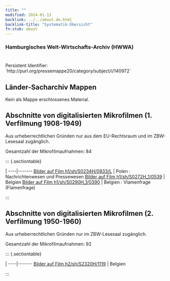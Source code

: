 ```yaml
---
title: ""
modified: 2024-01-13
backlink: ../../about.de.html
backlink-title: "Systematik-Übersicht"
fn-stub: about
---
```


### Hamburgisches Welt-Wirtschafts-Archiv (HWWA)

# 

<div class="hint">Persistent Identifier: `http://purl.org/pressemappe20/category/subject/i/140972`</div>







## Länder-Sacharchiv Mappen





Kein als Mappe erschlossenes Material.



<a id="filmsections" />

## Abschnitte von digitalisierten Mikrofilmen (1. Verfilmung 1908-1949)

<p>Aus urheberrechtlichen Gründen nur aus dem EU-Rechtsraum und im ZBW-Lesesaal zugänglich.</p>


<p>Gesamtzahl der Mikrofilmaufnahmen: 84</p>





::: {.sectiontable}

 | 
----|-------
<a class="btn" href="https://pm20.zbw.eu/film/h1/sh/S0234H/0833/L" rel="nofollow">Bilder auf Film h1/sh/S0234H/0833/L</a> | Polen : Nachrichtenwesen und Pressewesen
<a class="btn" href="https://pm20.zbw.eu/film/h1/sh/S0272H_1/0539" rel="nofollow">Bilder auf Film h1/sh/S0272H_1/0539</a> | Belgien
<a class="btn" href="https://pm20.zbw.eu/film/h1/sh/S0290H_1/0390" rel="nofollow">Bilder auf Film h1/sh/S0290H_1/0390</a> | Belgien : Vlamenfrage (Flamenfrage)


:::




## Abschnitte von digitalisierten Mikrofilmen (2. Verfilmung 1950-1960)

<p>Aus urheberrechtlichen Gründen nur im ZBW-Lesesaal zugänglich.</p>


<p>Gesamtzahl der Mikrofilmaufnahmen: 92</p>





::: {.sectiontable}

 | 
----|-------
<a class="btn" href="https://pm20.zbw.eu/film/h2/sh/S2320H/1119" rel="nofollow">Bilder auf Film h2/sh/S2320H/1119</a> | Belgien


:::
















